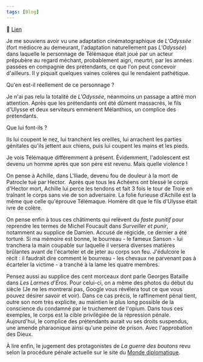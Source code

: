 ```yaml
---
tags: [Blog]
---
```


🔗 [Lien](https://www.ralentirtravaux.com/le_blog/la-fete-punitive/)

Je me souviens avoir vu une adaptation cinématographique de *L'Odyssée* (fort médiocre au demeurant, l'adaptation naturellement pas *L'Odyssée*) dans laquelle le personnage de Télémaque était joué par un acteur prépubère au regard méchant, probablement aigri, meurtri, par les années passées en compagnie des prétendants, ce que l'on peut concevoir d'ailleurs. Il y piquait quelques vaines colères qui le rendaient pathétique.

Qu'en est-il réellement de ce personnage ?

Je n'ai pas relu la totalité de *L'Odyssée*, néanmoins un passage a attiré mon attention. Après que les prétendants ont été dûment massacrés, le fils d'Ulysse et deux serviteurs emmènent Mélanthios, un complice des prétendants.

Que lui font-ils ?

Ils lui coupent le nez, lui tranchent les oreilles, lui arrachent les parties génitales qu'ils jettent aux chiens, puis lui coupent les mains et les pieds.

Je vois Télémaque différemment à présent. Évidemment, l'adolescent est devenu un homme après que son père est revenu. Mais quelle violence !

On pense à Achille, dans L'Iliade, devenu fou de douleur à la mort de Patrocle tué par Hector.  Après que tous les Achéens ont blessé le corps d'Hector mort, Achille lui perce les tendons et fait 3 fois le tour de Troie en traînant le corps sans vie de son adversaire. La folie furieuse d'Achille est la même que celle qu'éprouve Télémaque. Homère dit que le fils d'Ulysse était ivre de colère.

On pense enfin à tous ces châtiments qui relèvent du *faste punitif* pour reprendre les termes de Michel Foucault dans *Surveiller et punir*, notamment au supplice de Damien. Accusé de régicide, ce dernier a été torturé. Si ma mémoire est bonne, le bourreau - le fameux Sanson - lui tranchera la main coupable sur laquelle il versera diverses matières brûlantes avant de l'écarteler et de jeter au corps son feu. J'édulcore le récit : il faudrait dire comment le bourreau - les chevaux ne parvenant pas à écarteler la victime - a tranché à la lame les quatre membres.

Pensez aussi au supplice des cent morceaux dont parle Georges Bataille dans *Les Larmes d'Éros*. Pour celui-ci, on a même des photos du début du siècle (Je ne les montrerai pas, Google vous révélera tout ce que vous pouvez désirer savoir et voir). Dans ce cas précis, le raffinement pénal tient, outre son nom très explicite, au maintien le plus long possible de la conscience du condamné par le truchement de l'opium.
Dans tous ces exemples, le corps est la cible privilégiée de la répression pénale. Aujourd'hui, le complice des prétendants aurait vu ses droits suspendus, une amende pharaonique ainsi qu'une peine de prison. Avec l'approbation des Dieux.

À lire enfin, le jugement des protagonistes de *La guerre des boutons* revu selon la procédure pénale actuelle sur le site du [Monde diplomatique](https://www.monde-diplomatique.fr/2009/06/ROTHE/17241).
